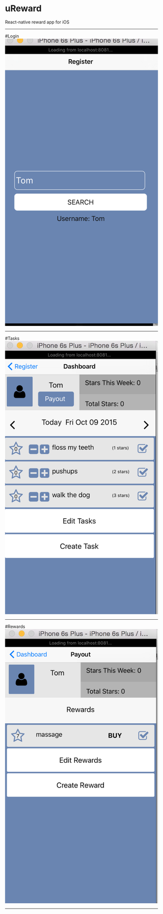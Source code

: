 # uReward
React-native reward app for iOS
***
#Login
![screenshot](https://raw.githubusercontent.com/tgoldenberg/uReward/master/ureward3.png)
***
#Tasks
![screenshot](https://raw.githubusercontent.com/tgoldenberg/uReward/master/ureward2.png)
***
#Rewards
![screenshot](https://raw.githubusercontent.com/tgoldenberg/uReward/master/ureward1.png)
***

